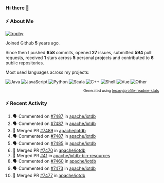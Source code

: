 ### Hi there 👋

### :zap: About Me

[![trophy](https://github-profile-trophy.vercel.app/?username=HTHou&theme=onedark)](https://github.com/ryo-ma/github-profile-trophy)
   
Joined Github **5** years ago.

Since then I pushed **658** commits, opened **27** issues, submitted **594** pull requests, received **1** stars across **5** personal projects and contributed to **6** public repositories.

Most used languages across my projects:

![Java](https://img.shields.io/static/v1?style=flat-square&label=%E2%A0%80&color=555&labelColor=%23b07219&message=Java%EF%B8%B194.4%25)
![JavaScript](https://img.shields.io/static/v1?style=flat-square&label=%E2%A0%80&color=555&labelColor=%23f1e05a&message=JavaScript%EF%B8%B11.4%25)
![Python](https://img.shields.io/static/v1?style=flat-square&label=%E2%A0%80&color=555&labelColor=%233572A5&message=Python%EF%B8%B10.7%25)
![Scala](https://img.shields.io/static/v1?style=flat-square&label=%E2%A0%80&color=555&labelColor=%23c22d40&message=Scala%EF%B8%B10.6%25)
![C++](https://img.shields.io/static/v1?style=flat-square&label=%E2%A0%80&color=555&labelColor=%23f34b7d&message=C%2B%2B%EF%B8%B10.6%25)
![Shell](https://img.shields.io/static/v1?style=flat-square&label=%E2%A0%80&color=555&labelColor=%2389e051&message=Shell%EF%B8%B10.4%25)
![Vue](https://img.shields.io/static/v1?style=flat-square&label=%E2%A0%80&color=555&labelColor=%2341b883&message=Vue%EF%B8%B10.3%25)
![Other](https://img.shields.io/static/v1?style=flat-square&label=%E2%A0%80&color=555&labelColor=%23ededed&message=Other%EF%B8%B11.2%25)

<p align="right"><sub>Generated using <a href="https://github.com/marketplace/actions/profile-readme-stats">teoxoy/profile-readme-stats</a></sub></p>


<!--![](https://github.com/HTHou/HTHou/blob/output/github-contribution-grid-snake.svg)-->

<!--![Haonan Hou's github stats](https://github-readme-stats.vercel.app/api?username=HTHou&count_private=true&show_icons=true&theme=onedark)-->

<!--![Haonan Hou's wakatime stats](https://github-readme-stats.vercel.app/api/wakatime?username=HTHou&layout=compact&theme=onedark)-->

<!--![Top Langs](https://github-readme-stats.vercel.app/api/top-langs/?username=HTHou&theme=onedark&layout=compact)-->

### :zap: Recent Activity
<!--START_SECTION:activity-->
1. 🗣 Commented on [#7487](https://github.com/apache/iotdb/issues/7487) in [apache/iotdb](https://github.com/apache/iotdb)
2. 🗣 Commented on [#7487](https://github.com/apache/iotdb/issues/7487) in [apache/iotdb](https://github.com/apache/iotdb)
3. 🎉 Merged PR [#7489](https://github.com/apache/iotdb/pull/7489) in [apache/iotdb](https://github.com/apache/iotdb)
4. 🗣 Commented on [#7487](https://github.com/apache/iotdb/issues/7487) in [apache/iotdb](https://github.com/apache/iotdb)
5. 🗣 Commented on [#7485](https://github.com/apache/iotdb/issues/7485) in [apache/iotdb](https://github.com/apache/iotdb)
6. 🎉 Merged PR [#7470](https://github.com/apache/iotdb/pull/7470) in [apache/iotdb](https://github.com/apache/iotdb)
7. 🎉 Merged PR [#41](https://github.com/apache/iotdb-bin-resources/pull/41) in [apache/iotdb-bin-resources](https://github.com/apache/iotdb-bin-resources)
8. 🗣 Commented on [#7460](https://github.com/apache/iotdb/issues/7460) in [apache/iotdb](https://github.com/apache/iotdb)
9. 🗣 Commented on [#7473](https://github.com/apache/iotdb/issues/7473) in [apache/iotdb](https://github.com/apache/iotdb)
10. 🎉 Merged PR [#7477](https://github.com/apache/iotdb/pull/7477) in [apache/iotdb](https://github.com/apache/iotdb)
<!--END_SECTION:activity-->

<!--
**HTHou/HTHou** is a ✨ _special_ ✨ repository because its `README.md` (this file) appears on your GitHub profile.

Here are some ideas to get you started:

- 🔭 I’m currently working on ...
- 🌱 I’m currently learning ...
- 👯 I’m looking to collaborate on ...
- 🤔 I’m looking for help with ...
- 💬 Ask me about ...
- 📫 How to reach me: ...
- 😄 Pronouns: ...
- ⚡ Fun fact: ...
-->
